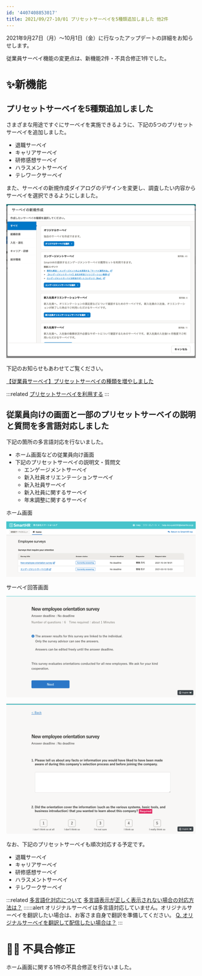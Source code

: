 ```yaml
---
id: '4407408853017'
title: 2021/09/27-10/01 プリセットサーベイを5種類追加しました 他2件
---
```

2021年9月27日（月）〜10月1日（金）に行なったアップデートの詳細をお知らせします。

従業員サーベイ機能の変更点は、新機能2件・不具合修正1件でした。

# ✨新機能

## プリセットサーベイを5種類追加しました

さまざまな用途ですぐにサーベイを実施できるように、下記の5つのプリセットサーベイを追加しました。

- 退職サーベイ
- キャリアサーベイ
- 研修感想サーベイ
- ハラスメントサーベイ
- テレワークサーベイ

また、サーベイの新規作成ダイアログのデザインを変更し、調査したい内容からサーベイを選択できるようにしました。

![](./survey_004.png)

下記のお知らせもあわせてご覧ください。

[【従業員サーベイ】プリセットサーベイの種類を増やしました](https://smarthr.jp/update/28723)

:::related
[プリセットサーベイを利用する](https://knowledge.smarthr.jp/hc/ja/articles/360054477074)
:::

## 従業員向けの画面と一部のプリセットサーベイの説明と質問を多言語対応しました

下記の箇所の多言語対応を行ないました。

- ホーム画面などの従業員向け画面
- 下記のプリセットサーベイの説明文・質問文
    - エンゲージメントサーベイ
    - 新入社員オリエンテーションサーベイ
    - 新入社員サーベイ
    - 新入社員に関するサーベイ
    - 年末調整に関するサーベイ

ホーム画面

![](./survey_001.png)

サーベイ回答画面

![](./survey_002.png)

![](./survey_003.png)

なお、下記のプリセットサーベイも順次対応する予定です。

- 退職サーベイ
- キャリアサーベイ
- 研修感想サーベイ
- ハラスメントサーベイ
- テレワークサーベイ

:::related
[多言語化対応について](https://knowledge.smarthr.jp/hc/ja/articles/360035659594)
[多言語表示が正しく表示されない場合の対応方法は？](https://knowledge.smarthr.jp/hc/ja/articles/360056003974)
::::::alert
オリジナルサーベイは多言語対応していません。オリジナルサーベイを翻訳したい場合は、お客さま自身で翻訳を準備してください。
[Q. オリジナルサーベイを翻訳して配信したい場合は？](https://knowledge.smarthr.jp/hc/ja/articles/4404834328857)
:::

# 👨‍⚕️ 不具合修正

ホーム画面に関する1件の不具合修正を行ないました。
